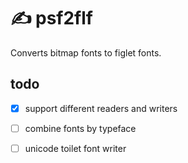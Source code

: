 # ✍️ psf2flf

Converts bitmap fonts to figlet fonts.

## todo

- [x] support different readers and writers
- [ ] combine fonts by typeface
- [ ] unicode toilet font writer

